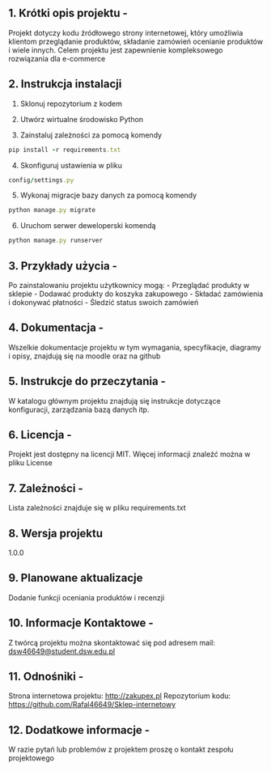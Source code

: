 ## 1. Krótki opis projektu - 
Projekt dotyczy kodu źródłowego strony internetowej, który umożliwia klientom przeglądanie produktów, składanie zamówień ocenianie produktów i wiele innych. Celem projektu jest zapewnienie kompleksowego rozwiązania dla e-commerce

## 2. Instrukcja instalacji
1. Sklonuj repozytorium z kodem
 
2. Utwórz wirtualne środowisko Python
 
3. Zainstaluj zależności za pomocą komendy
```ruby
pip install -r requirements.txt
```
  
4. Skonfiguruj ustawienia w pliku
```ruby
config/settings.py
```
  
5. Wykonaj migracje bazy danych za pomocą komendy
```ruby
python manage.py migrate
```
   
6. Uruchom serwer deweloperski komendą	
```ruby
python manage.py runserver
```
 
## 3. Przykłady użycia - 
Po zainstalowaniu projektu użytkownicy mogą:
	- Przeglądać produkty w sklepie
	- Dodawać produkty do koszyka zakupowego
	- Składać zamówienia i dokonywać płatności
	- Śledzić status swoich zamówień

## 4. Dokumentacja - 
Wszelkie dokumentacje projektu w tym wymagania, specyfikacje, diagramy i opisy, znajdują się na moodle oraz na github

## 5. Instrukcje do przeczytania - 
W katalogu głównym projektu znajdują się instrukcje dotyczące konfiguracji, zarządzania bazą danych itp.

## 6. Licencja - 
Projekt jest dostępny na licencji MIT. Więcej informacji znaleźć można w pliku License

## 7. Zależności - 
Lista zależności znajduje się w pliku requirements.txt

## 8. Wersja projektu
1.0.0

## 9. Planowane aktualizacje
Dodanie funkcji oceniania produktów i recenzji

## 10. Informacje Kontaktowe - 
Z twórcą projektu można skontaktować się pod adresem mail: dsw46649@student.dsw.edu.pl

## 11. Odnośniki - 
Strona internetowa projektu: http://zakupex.pl
Repozytorium kodu: https://github.com/Rafal46649/Sklep-internetowy

## 12. Dodatkowe informacje - 
W razie pytań lub problemów z projektem proszę o kontakt zespołu projektowego
